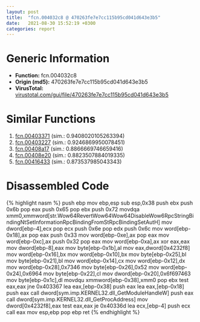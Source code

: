 ```yaml
---
layout: post
title:  "fcn.004032c8 @ 470263fe7e7cc115b95cd041d643e3b5"
date:   2021-08-30 15:52:19 +0300
categories: report
---
```


# Generic Information
- **Function:** fcn.004032c8
- **Origin (md5):** 470263fe7e7cc115b95cd041d643e3b5
- **VirusTotal:** [virustotal.com/gui/file/470263fe7e7cc115b95cd041d643e3b5][virustotal_ref]



# Similar Functions

1. [fcn.00403371][similar_1_ref] (sim.: 0.9408020105263394)
2. [fcn.00403227][similar_2_ref] (sim.: 0.9246869950078451)
3. [fcn.00408a17][similar_3_ref] (sim.: 0.8866669746659416)
4. [fcn.00408e20][similar_4_ref] (sim.: 0.8823507884019335)
5. [fcn.00416433][similar_5_ref] (sim.: 0.873537985043343)


# Disassembled Code

{% highlight nasm %}
push ebp
mov ebp,esp
sub esp,0x38
push ebx
push 0x6b
pop eax
push 0x65
pop ebx
push 0x72
movdqa xmm0,xmmword[str.Wow64RevertWow64Wow64DisableWow6RpcStringBindingNtSetInformationRpcBindingFromStRpcBindingSetAutH]
mov dword[ebp-4],ecx
pop ecx
push 0x6e
pop edx
push 0x6c
mov word[ebp-0x18],ax
pop eax
push 0x33
mov word[ebp-0xe],ax
pop eax
mov word[ebp-0xc],ax
push 0x32
pop eax
mov word[ebp-0xa],ax
xor eax,eax
mov dword[ebp-8],eax
mov byte[ebp-0x1b],al
mov eax,dword[0x4232f8]
mov word[ebp-0x16],bx
mov word[ebp-0x10],bx
mov byte[ebp-0x25],bl
mov byte[ebp-0x21],bl
mov word[ebp-0x14],cx
mov word[ebp-0x12],dx
mov word[ebp-0x28],0x7346
mov byte[ebp-0x26],0x52
mov word[ebp-0x24],0x6964
mov byte[ebp-0x22],cl
mov dword[ebp-0x20],0x6f697463
mov byte[ebp-0x1c],dl
movdqu xmmword[ebp-0x38],xmm0
pop ebx
test eax,eax
jne 0x403367
lea eax,[ebp-0x38]
push eax
lea eax,[ebp-0x18]
push eax
call dword[sym.imp.KERNEL32.dll_GetModuleHandleW]
push eax
call dword[sym.imp.KERNEL32.dll_GetProcAddress]
mov dword[0x4232f8],eax
test eax,eax
je 0x40336d
lea ecx,[ebp-4]
push ecx
call eax
mov esp,ebp
pop ebp
ret 
{% endhighlight %}


[similar_1_ref]: /report/fcn.00403371@470263fe7e7cc115b95cd041d643e3b5
[similar_2_ref]: /report/fcn.00403227@470263fe7e7cc115b95cd041d643e3b5
[similar_3_ref]: /report/fcn.00408a17@470263fe7e7cc115b95cd041d643e3b5
[similar_4_ref]: /report/fcn.00408e20@470263fe7e7cc115b95cd041d643e3b5
[similar_5_ref]: /report/fcn.00416433@835812ed365516de32516b9bf14b0450
[virustotal_ref]: https://www.virustotal.com/gui/file/470263fe7e7cc115b95cd041d643e3b5
